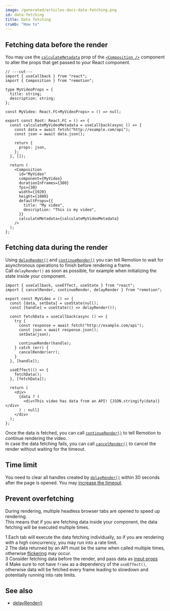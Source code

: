 ```yaml
---
image: /generated/articles-docs-data-fetching.png
id: data-fetching
title: Data fetching
crumb: "How to"
---
```


## Fetching data before the render

You may use the [`calculateMetadata`](/docs/composition#calculatemetadata) prop of the [`<Composition />`](/docs/composition) component to alter the props that get passed to your React component.

```tsx twoslash
// ---cut---
import { useCallback } from "react";
import { Composition } from "remotion";

type MyVideoProps = {
  title: string;
  description: string;
};

const MyVideo: React.FC<MyVideoProps> = () => null;

export const Root: React.FC = () => {
  const calculateMyVideoMetadata = useCallback(async () => {
    const data = await fetch("http://example.com/api");
    const json = await data.json();

    return {
      props: json,
    };
  }, []);

  return (
    <Composition
      id="MyVideo"
      component={MyVideo}
      durationInFrames={300}
      fps={30}
      width={1920}
      height={1080}
      defaultProps={{
        title: "My video",
        description: "This is my video",
      }}
      calculateMetadata={calculateMyVideoMetadata}
    />
  );
};
```

## Fetching data during the render

Using [`delayRender()`](/docs/delay-render) and [`continueRender()`](/docs/continue-render) you can tell Remotion to wait for asynchronous operations to finish before rendering a frame.  
Call `delayRender()` as soon as possible, for example when initializing the state inside your component.

```tsx twoslash
import { useCallback, useEffect, useState } from "react";
import { cancelRender, continueRender, delayRender } from "remotion";

export const MyVideo = () => {
  const [data, setData] = useState(null);
  const [handle] = useState(() => delayRender());

  const fetchData = useCallback(async () => {
    try {
      const response = await fetch("http://example.com/api");
      const json = await response.json();
      setData(json);

      continueRender(handle);
    } catch (err) {
      cancelRender(err);
    }
  }, [handle]);

  useEffect(() => {
    fetchData();
  }, [fetchData]);

  return (
    <div>
      {data ? (
        <div>This video has data from an API! {JSON.stringify(data)}</div>
      ) : null}
    </div>
  );
};
```

Once the data is fetched, you can call [`continueRender()`](/docs/continue-render) to tell Remotion to continue rendering the video.  
In case the data fetching fails, you can call [`cancelRender()`](/docs/cancel-render) to cancel the render without waiting for the timeout.

## Time limit

You need to clear all handles created by [`delayRender()`](/docs/delay-render) within 30 seconds after the page is opened. You may [increase the timeout](/docs/timeout#increase-timeout).

## Prevent overfetching

During rendering, multiple headless browser tabs are opened to speed up rendering.  
This means that if you are fetching data inside your component, the data fetching will be executed multiple times.

<Step>1</Step> Each tab will execute the data fetching individually, so if you are rendering with a high concurrency, you may run into a rate limit. <br/>
<Step>2</Step> The data returned by an API must be the same when called multiple times, otherwise <a href="/docs/flickering">flickering</a> may occur. <br/>
<Step>3</Step> Consider fetching data before the render, and pass data as <a href="/docs/parametrized-rendering">input props</a> <br/>
<Step>4</Step> Make sure to not have <code>frame</code> as a dependency of the <code>useEffect()</code>, otherwise data will be fetched every frame leading to slowdown and potentially running into rate limits. <br/>

## See also

- [delayRender()](/docs/delay-render)
